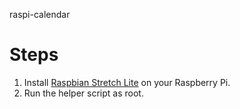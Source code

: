 raspi-calendar

# Steps

1. Install [Raspbian Stretch Lite](https://www.raspberrypi.org/downloads/raspbian/) on your Raspberry Pi.
2. Run the helper script as root.

